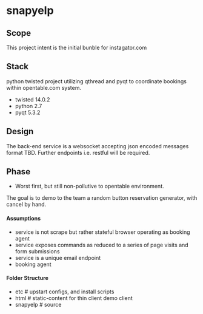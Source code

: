 snapyelp
========

## Scope

This project intent is the initial bunble for instagator.com

## Stack

python twisted project utilizing qthread and pyqt to coordinate bookings within opentable.com system.

* twisted 14.0.2
* python 2.7
* pyqt 5.3.2

## Design

The back-end service is a websocket accepting json encoded messages format TBD.  Further endpoints i.e. restful will be required.

## Phase

* Worst first, but still non-pollutive to opentable environment.

The goal is to demo to the team a random button reservation generator, with cancel by hand.

#### Assumptions

* service is not scrape but rather stateful browser operating as booking agent
* service exposes commands as reduced to a series of page visits and form submissions
* service is a unique email endpoint
* booking agent 

#### Folder Structure

* etc # upstart configs, and install scripts
* html # static-content for thin client demo client
* snapyelp # source

